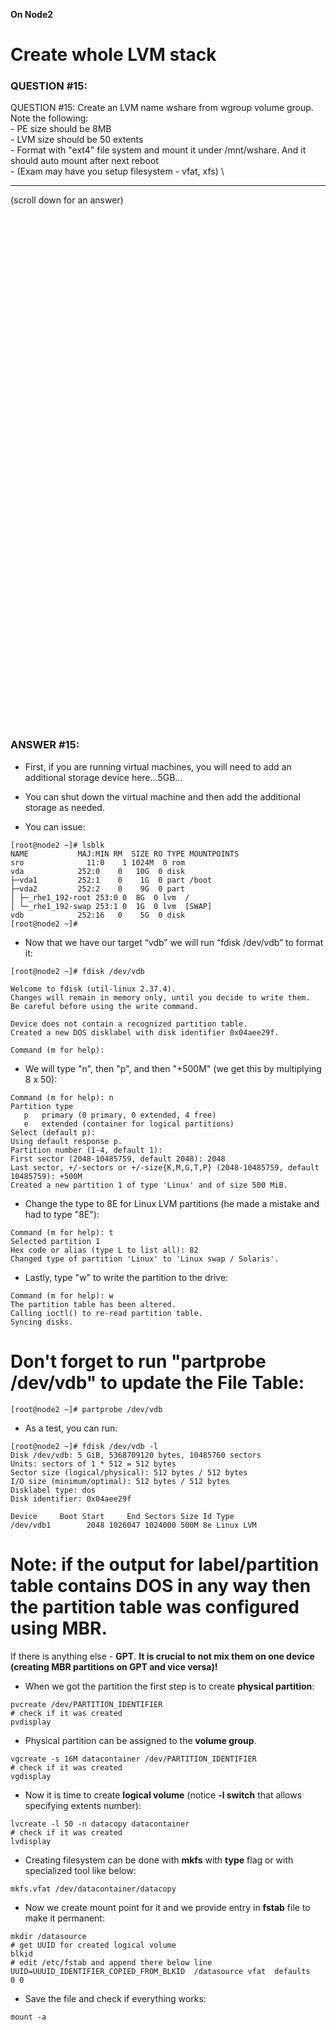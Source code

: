 **On Node2**

# Create whole LVM stack

### QUESTION #15:
QUESTION #15: 
Create an LVM name wshare from wgroup volume group. Note the following: \
    - PE size should be 8MB \
    - LVM size should be 50 extents \
    - Format with "ext4" file system and mount it under /mnt/wshare. And it should auto mount after next reboot \
    - (Exam may have you setup filesystem - vfat, xfs) \

***
(scroll down for an answer)

<br/><br/><br/><br/><br/><br/><br/><br/><br/><br/><br/><br/><br/><br/><br/><br/><br/><br/><br/><br/><br/><br/><br/><br/>
<br/><br/><br/><br/><br/><br/><br/><br/><br/><br/><br/><br/><br/><br/><br/><br/><br/><br/><br/><br/><br/><br/><br/><br/>

### ANSWER #15:

* First, if you are running virtual machines, you will need to add an additional storage device here...5GB...
* You can shut down the virtual machine and then add the additional storage as needed.

* You can issue:

```
[root@node2 ~]# lsblk
NAME           MAJ:MIN RM  SIZE RO TYPE MOUNTPOINTS
sro              11:0    1 1024M  0 rom
vda            252:0    0   10G  0 disk
├─vda1         252:1    0    1G  0 part /boot
├─vda2         252:2    0    9G  0 part
│ ├─_rhe1_192-root 253:0 0  8G  0 lvm  /
│ └─_rhe1_192-swap 253:1 0  1G  0 lvm  [SWAP]
vdb            252:16   0    5G  0 disk
[root@node2 ~]#
```

* Now that we have our target “vdb” we will run “fdisk /dev/vdb” to format it: 
```
[root@node2 ~]# fdisk /dev/vdb

Welcome to fdisk (util-linux 2.37.4).
Changes will remain in memory only, until you decide to write them.
Be careful before using the write command.

Device does not contain a recognized partition table.
Created a new DOS disklabel with disk identifier 0x04aee29f.

Command (m for help): 
```

* We will type "n", then "p", and then "+500M" (we get this by multiplying 8 x 50):
```
Command (m for help): n
Partition type
   p   primary (0 primary, 0 extended, 4 free)
   e   extended (container for logical partitions)
Select (default p):
Using default response p.
Partition number (1-4, default 1):
First sector (2048-10485759, default 2048): 2048
Last sector, +/-sectors or +/-size{K,M,G,T,P} (2048-10485759, default 10485759): +500M
Created a new partition 1 of type 'Linux' and of size 500 MiB.
```
* Change the type to 8E for Linux LVM partitions (he made a mistake and had to type "8E"):
```
Command (m for help): t
Selected partition 1
Hex code or alias (type L to list all): 82
Changed type of partition 'Linux' to 'Linux swap / Solaris'.
```
* Lastly, type "w" to write the partition to the drive:
```
Command (m for help): w
The partition table has been altered.
Calling ioctl() to re-read partition table.
Syncing disks.
```
# Don't forget to run "partprobe /dev/vdb" to update the File Table:
```
[root@node2 ~]# partprobe /dev/vdb
```
* As a test, you can run:
```
[root@node2 ~]# fdisk /dev/vdb -l
Disk /dev/vdb: 5 GiB, 5368709120 bytes, 10485760 sectors
Units: sectors of 1 * 512 = 512 bytes
Sector size (logical/physical): 512 bytes / 512 bytes
I/O size (minimum/optimal): 512 bytes / 512 bytes
Disklabel type: dos
Disk identifier: 0x04aee29f

Device     Boot Start     End Sectors Size Id Type
/dev/vdb1        2048 1026047 1024000 500M 8e Linux LVM
```

# Note: if the output for label/partition table contains **DOS** in any way then the partition table was configured using **MBR**. 
If there is anything else - **GPT**. **It is crucial to not mix them on one device (creating MBR partitions on GPT and vice versa)!**



* When we got the partition the first step is to create **physical partition**: 

```
pvcreate /dev/PARTITION_IDENTIFIER
# check if it was created
pvdisplay
```

* Physical partition can be assigned to the **volume group**.

```
vgcreate -s 16M datacontainer /dev/PARTITION_IDENTIFIER
# check if it was created
vgdisplay
```

* Now it is time to create **logical volume** (notice **-l switch** that allows specifying extents number):

```
lvcreate -l 50 -n datacopy datacontainer
# check if it was created
lvdisplay
```

* Creating filesystem can be done with **mkfs** with **type** flag or with specialized tool like below:

```
mkfs.vfat /dev/datacontainer/datacopy
```

* Now we create mount point for it and we provide entry in **fstab** file to make it permanent:

```
mkdir /datasource
# get UUID for created logical volume
blkid
# edit /etc/fstab and append there below line
UUID=UUUID_IDENTIFIER_COPIED_FROM_BLKID  /datasource vfat  defaults   0 0    
```

* Save the file and check if everything works:

```
mount -a
```
